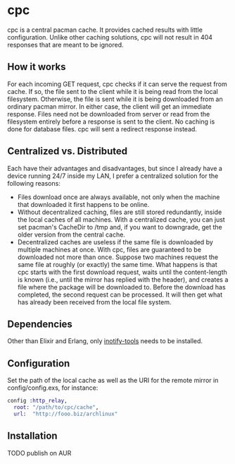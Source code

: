 # cpc

cpc is a central pacman cache. It provides cached results with little
configuration. Unlike other caching solutions, cpc will not result in 404
responses that are meant to be ignored.

## How it works

For each incoming GET request, cpc checks if it can serve the request from
cache. If so, the file sent to the client while it is being read from the local
filesystem. Otherwise, the file is sent while it is being downloaded from an
ordinary pacman mirror.
In either case, the client will get an immediate response. Files need not be
downloaded from server or read from the filesystem entirely before a response is
sent to the client.
No caching is done for database files. cpc will sent a redirect response
instead.

## Centralized vs. Distributed
Each have their advantages and disadvantages, but since I already have a device
running 24/7 inside my LAN, I prefer a centralized solution for the following
reasons:
* Files download once are always available, not only when the machine that
  downloaded it first happens to be online.
* Without decentralized caching, files are still stored redundantly, inside the
  local caches of all machines. With a centralized cache, you can just set
  pacman's CacheDir to /tmp and, if you want to downgrade, get the older version
  from the central cache.
* Decentralized caches are useless if the same file is downloaded by multiple
  machines at once. With cpc, files are guaranteed to be downloaded not more
  than once. Suppose two machines request the same file at roughly (or exactly)
  the same time. What happens is that cpc starts with the first download
  request, waits until the content-length is known (i.e., until the mirror has
  replied with the header), and creates a file where the package will be
  downloaded to. Before the download has completed, the second request can be
  processed. It will then get what has already been received from the local file
  system.

## Dependencies
Other than Elixir and Erlang, only
[inotify-tools](https://github.com/rvoicilas/inotify-tools) needs to be
installed.

## Configuration

Set the path of the local cache as well as the URI for the remote mirror in
config/config.exs, for instance:

```elixir
config :http_relay,
  root: "/path/to/cpc/cache",
  url:  "http://fooo.biz/archlinux"
```

## Installation
TODO publish on AUR
